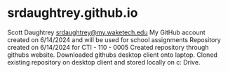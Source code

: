 # srdaughtrey.github.io
Scott Daughtrey srdaughtrey@my.waketech.edu
My GitHub account created on 6/14/2024 and will be used for school assignments 
Repository created on 6/14/2024 for CTI - 110 - 0005
Created repository through githubs website.  Downloaded githubs desktop client onto laptop.  Cloned existing repository on desktop client and stored locally on c: Drive. 